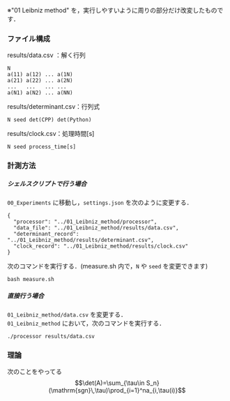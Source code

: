 ※"01 Leibniz method" を，実行しやすいように周りの部分だけ改変したものです．  
### ファイル構成
results/data.csv ：解く行列
```
N
a(11) a(12) ... a(1N)
a(21) a(22) ... a(2N)
...   ...   ... ...
a(N1) a(N2) ... a(NN)
```
results/determinant.csv：行列式  
```
N seed det(CPP) det(Python)
```
results/clock.csv：処理時間[s]  
```
N seed process_time[s]
```
### 計測方法
##### シェルスクリプトで行う場合
``00_Experiments`` に移動し，``settings.json`` を次のように変更する．
```
{
  "processor": "../01_Leibniz_method/processor",
  "data_file": "../01_Leibniz_method/results/data.csv",
  "determinant_record": "../01_Leibniz_method/results/determinant.csv",
  "clock_record": "../01_Leibniz_method/results/clock.csv"
}
```
次のコマンドを実行する．(measure.sh 内で，``N`` や ``seed`` を変更できます)
```
bash measure.sh
```
##### 直接行う場合
``01_Leibniz_method/data.csv`` を変更する．  
``01_Leibniz_method`` において，次のコマンドを実行する．
```
./processor results/data.csv
```

### 理論
次のことをやってる
$$\det(A)=\sum_{\tau\in S_n}(\mathrm{sgn}\,\tau)\prod_{i=1}^na_{i,\tau(i)}$$